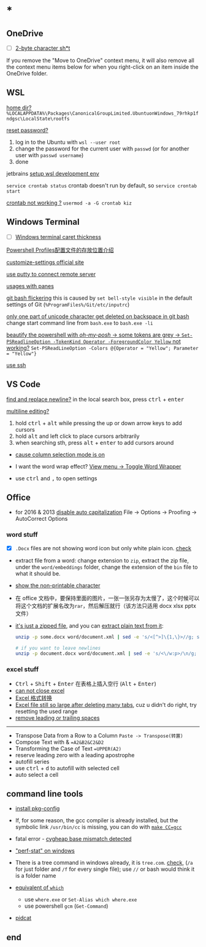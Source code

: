 # *

## OneDrive

- [ ] [2-byte character sh*t](https://onedrive.uservoice.com/forums/913516-onedrive-on-android/suggestions/37839025-can-t-display-unicode-text-such-as-chinese-or-japa)

If you remove the "Move to OneDrive" context menu, it will also remove all the context menu items below for when you right-click on an item inside the OneDrive folder.

## WSL

[home dir?](https://superuser.com/questions/1185033/what-is-the-home-directory-on-windows-subsystem-for-linux) `%LOCALAPPDATA%\Packages\CanonicalGroupLimited.UbuntuonWindows_79rhkp1fndgsc\LocalState\rootfs`

[reset password?](https://askubuntu.com/a/1171006/1097027)

1. log in to the Ubuntu with `wsl --user root`
2. change the password for the current user with `passwd` (or for another user with `passwd username`)
3. done

jetbrains [setup wsl development env](https://www.jetbrains.com/help/idea/how-to-use-wsl-development-environment-in-product.html#open-a-project-in-wsl)

`service crontab status` crontab doesn't run by default, so `service crontab start`

[crontab not working ?](https://stackoverflow.com/questions/41281112/crontab-not-working-with-bash-on-ubuntu-on-windows) `usermod -a -G crontab kiz`

## Windows Terminal

- [ ] [Windows terminal caret thickness](https://github.com/microsoft/terminal/issues/4335)

[Powershell Profiles配置文件的存放位置介绍](https://www.cnblogs.com/backpacker/p/4711823.html)

[customize-settings official site](https://docs.microsoft.com/en-us/windows/terminal/customize-settings/profile-appearance)

[use putty to connect remote server](https://stackoverflow.com/a/12118746/11844003)

[usages with panes](https://docs.microsoft.com/en-us/windows/terminal/panes)

[git bash flickering](https://github.com/microsoft/terminal/issues/7308) this is caused by `set bell-style visible` in the default settings of Git (`%ProgramFiles%/Git/etc/inputrc`)

[only one part of unicode character get deleted on backspace in git bash](https://github.com/microsoft/terminal/issues/5057) change start command line from `bash.exe` to `bash.exe -li`

[beautify the powershell with _oh-my-posh_ -> some tokens are grey -> `Set-PSReadlineOption -TokenKind Operator -ForegroundColor Yellow` not working?](https://stackoverflow.com/questions/52309625/a-parameter-cannot-be-found-that-matches-parameter-name-tokenkind) `Set-PSReadLineOption -Colors @{Operator = "Yellow"; Parameter = "Yellow"}`

[use ssh](https://stackoverflow.com/questions/57363597/how-to-use-a-new-windows-terminal-app-for-ssh)

## VS Code

[find and replace newline?](https://stackoverflow.com/questions/30351529/find-and-replace-with-a-newline-in-visual-studio-code) in the local search box, press <kbd>ctrl</kbd> + <kbd>enter</kbd>

[multiline editing?](https://stackoverflow.com/questions/30037808/multiline-editing-in-visual-studio-code)

1. hold <kbd>ctrl</kbd> + <kbd>alt</kbd> while pressing the up or down arrow keys to add cursors
2. hold <kbd>alt</kbd> and left click to place cursors arbitrarily
3. when searching sth, press <kbd>alt</kbd> + <kbd>enter</kbd> to add cursors around

- [cause column selection mode is on](https://stackoverflow.com/questions/53651080/disable-multi-cursor-functionality)

- I want the word wrap effect? [View menu -> Toggle Word Wrapper](https://stackoverflow.com/questions/31025502/how-can-i-switch-word-wrap-on-and-off-in-visual-studio-code)

- use <kbd>ctrl</kbd> and <kbd>,</kbd> to open settings

## Office

- for 2016 & 2013 [disable auto capitalization](https://www.technipages.com/word-enable-disable-auto-capitalization) File -> Options -> Proofing -> AutoCorrect Options

### word stuff

- [x] `.Docx` files are not showing word icon but only white plain icon. [check](https://blog.csdn.net/brazy/article/details/81434302)
- extract file from a word: change extension to `zip`, extract the zip file, under the `word/embeddings` folder, change the extension of the `bin` file to what it should be.
- [show the non-printable character](http://addbalance.com/word/nonprinting.html)
- 在 office 文档中，要保持里面的图片，一张一张另存为太慢了，这个时候可以将这个文档的扩展名改为`rar`，然后解压就行（该方法只适用 docx xlsx pptx 文件）
- [it's just a zipped file](https://superuser.com/questions/278260/how-do-i-see-the-xml-of-my-docx-document), and you can [extract plain text from it](https://stackoverflow.com/a/25620447/11844003):

  ```bash
  unzip -p some.docx word/document.xml | sed -e 's/<[^>]\{1,\}>//g; s/[^[:print:]]\{1,\}//g'

  # if you want to leave newlines
  unzip -p document.docx word/document.xml | sed -e 's/<\/w:p>/\n/g; s/<[^>]\{1,\}>//g; s/[^[:print:]\n]\{1,\}//g'
  ```

### excel stuff

- <kbd>Ctrl</kbd> + <kbd>Shift</kbd> + <kbd>Enter</kbd> 在表格上插入空行 (<kbd>Alt</kbd> + <kbd>Enter</kbd>)
- [can not close excel](https://answers.microsoft.com/en-us/msoffice/forum/msoffice_excel-mso_win10-mso_2016/excel-will-not-close-workbook-when-clicking-x-if/326bc3fe-9170-43cf-9c94-8cbe62a1cb53)
- [Excel 格式转换](https://zhuanlan.zhihu.com/p/75404453)
- [Excel file still so large after deleting many tabs](https://answers.microsoft.com/en-us/msoffice/forum/msoffice_excel-mso_windows8-mso_2013_release/why-is-my-excel-file-still-so-large-after-i/4d2c0170-f92a-441b-b9c6-958adba02ea3), cuz u didn't do right, try resetting the used range
- [remove leading or trailing spaces](https://stackoverflow.com/questions/9578397/remove-leading-or-trailing-spaces-in-an-entire-column-of-data)

---

- Transpose Data from a Row to a Column `Paste -> Transpose(转置)`
- Compose Text with & `=A2&B2&C2&D2`
- Transforming the Case of Text `=UPPER(A2)`
- reserve leading zero with a leading apostrophe
- autofill series
- use <kbd>ctrl</kbd> + <kbd>d</kbd> to autofill with selected cell
- auto select a cell

## command line tools

- [install pkg-config](https://stackoverflow.com/questions/1710922/how-to-install-pkg-config-in-windows/22363820#22363820)

- If, for some reason, the gcc compiler is already installed, but the symbolic link `/usr/bin/cc` is missing, you can do with [`make CC=gcc`](https://askubuntu.com/a/1095184)

- fatal error - [cygheap base mismatch detected](https://superuser.com/questions/1380238/how-can-i-fix-the-error-fatal-error-cygheap-base-mismatch-detected-when-usin)

- ["perf-stat" on windows](https://stackoverflow.com/questions/34641644/is-there-a-windows-equivalent-of-the-linux-command-perf-stat)

- There is a tree command in windows already, it is `tree.com`. [check](https://superuser.com/a/1312725/1233932), (`/a` for just folder and `/f` for every single file); use `//` or bash would think it is a folder name

- [equivalent of `which`](https://stackoverflow.com/questions/304319/is-there-an-equivalent-of-which-on-the-windows-command-line)
  - use `where.exe` or `Set-Alias which where.exe`
  - use powershell `gcm` (`Get-Command`)
    
- [pidcat](https://github.com/JakeWharton/pidcat/issues/122)

## end
